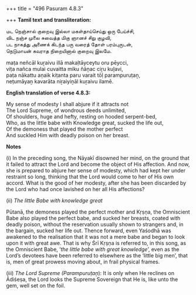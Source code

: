 +++
title = "496 Pasuram 4.8.3"

+++
**Tamil text and transliteration:**

மட நெஞ்சால் குறைவு இல்லா மகள்தாய்செய்து ஒரு பேய்ச்சி,  
விட நஞ்ச முலை சுவைத்த மிகு ஞானச் சிறு குழவி,  
பட நாகத்து அணைக் கிடந்த பரு வரைத் தோள் பரம்புருடன்,  
நெடுமாயன் கவராத நிறையினால் குறைவு இலமே.

maṭa neñcāl kuṟaivu illā makaḷtāyceytu oru pēycci,  
viṭa nañca mulai cuvaitta miku ñāṉac ciṟu kuḻavi,  
paṭa nākattu aṇaik kiṭanta paru varait tōḷ parampuruṭaṉ,  
neṭumāyaṉ kavarāta niṟaiyiṉāl kuṟaivu ilamē.

**English translation of verse 4.8.3:**

My sense of modesty I shall abjure if it attracts not  
The Lord Supreme, of wondrous deeds unlimited,  
Of shoulders, huge and hefty, resting on hooded serpent-bed,  
Who, as the little babe with Knowledge great, sucked the life out,  
Of the demoness that played the mother perfect  
And suckled Him with deadly poison on her breast.

**Notes**

\(i\) In the preceding song, the Nāyakī disowned her mind, on the ground that it failed to attract the Lord and become the object of His affection. And now, she is prepared to abjure her sense of modesty, which had kept her under restraint so long, thinking that the Lord would come to her of His own accord. What is the good of her modesty, after she has been discarded by the Lord who had once lavished on her all His affections?

\(ii\) *The little Babe with knowledge great*

Pūtanā, the demoness played the perfect mother and Kṛṣṇa, the Omniscient Babe also played the perfect babe, and sucked her breasts, coated with deadly poison, without the reservation usually shown to strangers and, in the bargain, sucked her life out. Thence forward, even Yaśodhā was awakened to the realisation that it was not a mere babe and began to look upon it with great awe. That is why Śrī Kṛṣṇa is referred to, in this song, as the Omniscient Babe, ‘*the little babe with great knowledge*’, even as the Lord’s devotees have been referred to elsewhere as the ‘little big men’, that is, men of great prowess moving about, in frail physical frames.

\(iii\) *The Lord Supreme (Parampuruṭaṉ*): It is only when He reclines on Ādiśeṣa, the Lord looks the Supreme Sovereign that He is, like unto the gem, well set on the foil.


